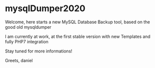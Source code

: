 # mysqlDumper2020

Welcome, here starts a new MySQL Database Backup tool, based on the good old mysqldumper

I am currently at work, at the first stable version with new Templates and fully PHP7 integration

Stay tuned for more informations!

Greets, daniel
